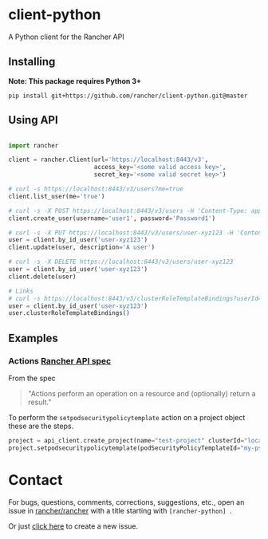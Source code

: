 # client-python

A Python client for the Rancher API

## Installing

**Note: This package requires Python 3+**

```
pip install git+https://github.com/rancher/client-python.git@master
```

## Using API

```python

import rancher

client = rancher.Client(url='https://localhost:8443/v3',
                        access_key='<some valid access key>',
                        secret_key='<some valid secret key>')

# curl -s https://localhost:8443/v3/users?me=true
client.list_user(me='true')

# curl -s -X POST https://localhost:8443/v3/users -H 'Content-Type: application/json' -d '{ "username" : "user1", "password": "Password1" }'
client.create_user(username='user1', password='Password1')

# curl -s -X PUT https://localhost:8443/v3/users/user-xyz123 -H 'Content-Type: application/json' -d '{ "description" : "A user" }'
user = client.by_id_user('user-xyz123')
client.update(user, description='A user')

# curl -s -X DELETE https://localhost:8443/v3/users/user-xyz123
user = client.by_id_user('user-xyz123')
client.delete(user)

# Links
# curl -s https://localhost:8443/v3/clusterRoleTemplateBindings?userId=user-xyz123
user = client.by_id_user('user-xyz123')
user.clusterRoleTemplateBindings()
```

## Examples

### Actions [Rancher API spec](https://github.com/rancher/api-spec/blob/master/specification.md#actions)
From the spec 
> "Actions perform an operation on a resource and (optionally) return a result."

To perform the `setpodsecuritypolicytemplate` action on a project object these are the steps.

```python
project = api_client.create_project(name="test-project" clusterId="local")
project.setpodsecuritypolicytemplate(podSecurityPolicyTemplateId="my-pspt")

```


# Contact
For bugs, questions, comments, corrections, suggestions, etc., open an issue in
 [rancher/rancher](//github.com/rancher/rancher/issues) with a title starting with `[rancher-python] `.

Or just [click here](//github.com/rancher/rancher/issues/new?title=%5Brancher-python%5D%20) to create a new issue.
